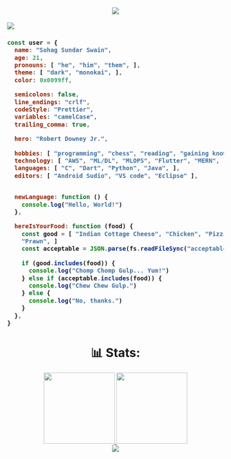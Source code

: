 <h1 align="center">
  <a href="https://git.io/typing-svg">
    <img src="https://readme-typing-svg.herokuapp.com/?lines=Hello,+World!;My+name+is+Suhag.;Welcome+to+my+profile!&center=true&size=27">
  </a>
</h1

<p align="center">
  <img src="https://github.com/raklaptudirm/raklaptudirm/blob/main/robot.svg">
</p>


<h3>

```js
const user = {
  name: "Suhag Sundar Swain",
  age: 21,
  pronouns: [ "he", "him", "them", ],
  theme: [ "dark", "monokai", ],
  color: 0x0099ff,

  semicolons: false,
  line_endings: "crlf",
  codeStyle: "Prettier",
  variables: "camelCase",
  trailing_comma: true,

  hero: "Robert Downey Jr.",

  hobbies: [ "programming", "chess", "reading", "gaining knowledge", ],
  technology: [ "AWS", "ML/DL", "MLOPS", "Flutter", "MERN", ],
  languages: [ "C", "Dart", "Python", "Java", ],
  editors: [ "Android Sudio", "VS code", "Eclipse" ],


  newLanguage: function () {
    console.log("Hello, World!")
  },

  hereIsYourFood: function (food) {
    const good = [ "Indian Cottage Cheese", "Chicken", "Pizza", "Good Fish",
    "Prawn", ]
    const acceptable = JSON.parse(fs.readFileSync("acceptableFoods.json"))

    if (good.includes(food)) {
      console.log("Chomp Chomp Gulp... Yum!")
    } else if (acceptable.includes(food)) {
      console.log("Chew Chew Gulp.")
    } else {
      console.log("No, thanks.")
    }
  },
}
```
</h3>


<h1 align="center"> 📊 Stats: </h1>

<p align="center">
  <a href="https://github.com/anuraghazra/github-readme-stats">
    <img src="https://github-readme-stats.vercel.app/api?username=HappySuhag&show_icons=true&bg_color=0d1117&text_color=FFF" height="165">
  </a>
  <a href="https://github.com/anuraghazra/github-readme-stats">
    <img src="https://github-readme-stats.vercel.app/api/top-langs/?username=HappySuhag&layout=compact&bg_color=0d1117&text_color=FFF"  height="165">
  </a>
  <br>
  <a href="https://github.com/anuraghazra/github-readme-stats">
    <img src="https://github-readme-stats.vercel.app/api/wakatime?username=HappySuhag&bg_color=0d1117&text_color=FFF">
  </a>
</p>
